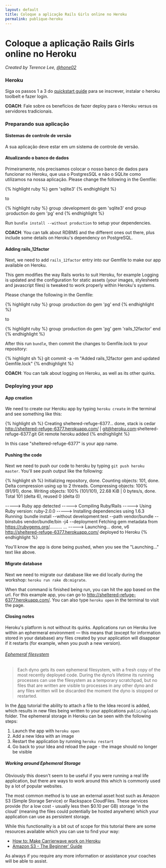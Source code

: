```yaml
---
layout: default
title: Coloque a aplicação Rails Girls online no Heroku
permalink: publique-heroku
---
```


# Coloque a aplicação Rails Girls online no Heroku

*Created by Terence Lee, [@hone02](https://twitter.com/hone02)*

###  Heroku

Siga os passos 1 a 3 do [quickstart guide](https://devcenter.heroku.com/articles/quickstart) para se inscrever, instalar o heroku toolbelt e fazer login.

**COACH**:
Fale sobre os benefícios de fazer deploy para o Heroku versus os servidores tradicionais.

### Preparando sua aplicação

#### Sistemas de controle de versão

A sua aplicação deve estar em um sistema de controle de versão.

#### Atualizando o banco de dados

Primeiramente, nós precisamos colocar o nosso banco de dados para funcionar no Heroku, que usa o PostgresSQL e não o SQLite como utilizamos na nossa aplicação.
Please change the following in the Gemfile:

{% highlight ruby %}
gem 'sqlite3'
{% endhighlight %}

to

{% highlight ruby %}
group :development do
  gem 'sqlite3'
end
group :production do
  gem 'pg'
end
{% endhighlight %}

Run `bundle install --without production` to setup your dependencies.

__COACH__: You can talk about RDBMS and the different ones out there, plus include some details on Heroku's dependency on PostgreSQL.


#### Adding rails_12factor

Next, we need to add `rails_12factor` entry into our Gemfile to make our app available on Heroku.

This gem modifies the way Rails works to suit Heroku, for example Logging is updated and the configuration for static assets (your images, stylesheets and javascript files) is tweaked to work properly within Heroku's systems.

Please change the following in the Gemfile:

{% highlight ruby %}
group :production do
  gem 'pg'
end
{% endhighlight %}

to

{% highlight ruby %}
group :production do
  gem 'pg'
  gem 'rails_12factor'
end
{% endhighlight %}

After this run `bundle`, then commit the changes to Gemfile.lock to your repository:

{% highlight sh %}
git commit -a -m "Added rails_12factor gem and updated Gemfile.lock"
{% endhighlight %}

__COACH__: You can talk about logging on Heroku, as well as its other quirks.


### Deploying your app

#### App creation

We need to create our Heroku app by typing `heroku create` in the terminal and see something like this:

{% highlight sh %}
Creating sheltered-refuge-6377... done, stack is cedar
http://sheltered-refuge-6377.herokuapp.com/ | git@heroku.com:sheltered-refuge-6377.git
Git remote heroku added
{% endhighlight %}

In this case "sheltered-refuge-6377" is your app name.

#### Pushing the code

Next we need to push our code to heroku by typing `git push heroku master`. You'll see push output like the following:

{% highlight sh %}
Initializing repository, done.
Counting objects: 101, done.
Delta compression using up to 2 threads.
Compressing objects: 100% (91/91), done.
Writing objects: 100% (101/101), 22.68 KiB | 0 bytes/s, done.
Total 101 (delta 6), reused 0 (delta 0)

-----> Ruby app detected
-----> Compiling Ruby/Rails
-----> Using Ruby version: ruby-2.0.0
-----> Installing dependencies using 1.6.3
       Running: bundle install --without development:test --path vendor/bundle --binstubs vendor/bundle/bin -j4 --deployment
       Fetching gem metadata from https://rubygems.org/..........
...
-----> Launching... done, v6
       http://sheltered-refuge-6377.herokuapp.com/ deployed to Heroku
{% endhighlight %}

You'll know the app is done being pushed, when you see the "Launching..." text like above.

#### Migrate database

Next we need to migrate our database like we did locally during the workshop: `heroku run rake db:migrate`.

When that command is finished being run, you can hit the app based on the url. For this example app, you can go to <http://sheltered-refuge-6377.herokuapp.com/>. You can also type `heroku open` in the terminal to visit the page.


#### Closing notes

Heroku's platform is not without its quirks. Applications run on Heroku live within an ephermeral environment — this means that (except for information stored in your database) any files created by your application will disappear if it restarts (for example, when you push a new version).

###### [Ephemeral filesystem](https://devcenter.heroku.com/articles/dynos#ephemeral-filesystem)
> Each dyno gets its own ephemeral filesystem, with a fresh copy of the most recently deployed code. During the dyno’s lifetime its running processes can use the filesystem as a temporary scratchpad, but no files that are written are visible to processes in any other dyno and any files written will be discarded the moment the dyno is stopped or restarted.

In the [App](/app) tutorial the ability to attach a file to the Idea record is added, which results in new files being written to your applications `public/uploads` folder. The ephemeral storage in Heroku can be seen with the following steps:

1. Launch the app with `heroku open`
2. Add a new Idea with an image
3. Restart the application by running `heroku restart`
4. Go back to your Idea and reload the page - the image should no longer be visible

##### Working around Ephemeral Storage

Obviously this doesn't seem to be useful if you were running a real life application, but there are ways to work around this which is commonly used by a lot of popular websites.

The most common method is to use an external asset host such as Amazon S3 (Simple Storage Service) or Rackspace CloudFiles. These services provide (for a low cost - usually less then $0.10 per GB) storage 'in the cloud' (meaning the files could potentially be hosted anywhere) which your application can use as persistent storage.

While this functionality is a bit out of scope for this tutorial there are some resources available which you can use to find your way:

* [How to: Make Carrierwave work on Heroku](https://github.com/carrierwaveuploader/carrierwave/wiki/How-to%3A-Make-Carrierwave-work-on-Heroku)
* [Amazon S3 - The Beginner' Guide](http://www.hongkiat.com/blog/amazon-s3-the-beginners-guide/)

As always if you require any more information or assistance your coaches will be able to assist.
